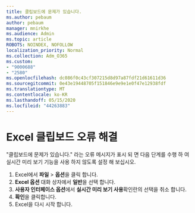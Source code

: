 ```yaml
---
title: 클립보드에 문제가 있습니다.
ms.author: pebaum
author: pebaum
manager: mnirkhe
ms.audience: Admin
ms.topic: article
ROBOTS: NOINDEX, NOFOLLOW
localization_priority: Normal
ms.collection: Adm_O365
ms.custom:
- "9000688"
- "2580"
ms.openlocfilehash: dc086f0c43cf307215d8d97a87fdf21d61611d36
ms.sourcegitcommit: 0e43e19448705f151846e9e9e1e0f47e12938fdf
ms.translationtype: MT
ms.contentlocale: ko-KR
ms.lasthandoff: 05/15/2020
ms.locfileid: "44263883"
---
```

# <a name="resolving-excel-clipboard-error"></a>Excel 클립보드 오류 해결

"클립보드에 문제가 있습니다." 라는 오류 메시지가 표시 되 면 다음 단계를 수행 하 여 실시간 미리 보기 기능을 사용 하지 않도록 설정 해 보십시오.

1. Excel에서 **파일**  >  **옵션**을 클릭 합니다.
3. **Excel 옵션** 대화 상자에서 **일반**을 선택 합니다.
4. **사용자 인터페이스 옵션**에서 **실시간 미리 보기 사용**확인란의 선택을 취소 합니다.
5. **확인**을 클릭합니다.
6. Excel을 다시 시작 합니다.
